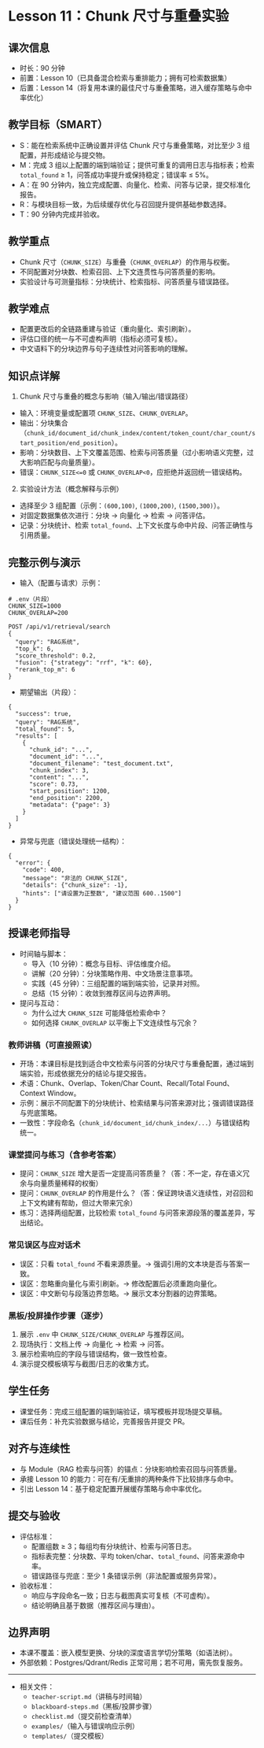 # Lesson 11：Chunk 尺寸与重叠实验

## 课次信息
- 时长：90 分钟
- 前置：Lesson 10（已具备混合检索与重排能力；拥有可检索数据集）
- 后置：Lesson 14（将复用本课的最佳尺寸与重叠策略，进入缓存策略与命中率优化）

## 教学目标（SMART）
- S：能在检索系统中正确设置并评估 Chunk 尺寸与重叠策略，对比至少 3 组配置，并形成结论与提交物。
- M：完成 3 组以上配置的端到端验证；提供可重复的调用日志与指标表；检索 `total_found` ≥ 1，问答成功率提升或保持稳定；错误率 ≤ 5%。
- A：在 90 分钟内，独立完成配置、向量化、检索、问答与记录，提交标准化报告。
- R：与模块目标一致，为后续缓存优化与召回提升提供基础参数选择。
- T：90 分钟内完成并验收。

## 教学重点
- Chunk 尺寸（`CHUNK_SIZE`）与重叠（`CHUNK_OVERLAP`）的作用与权衡。
- 不同配置对分块数、检索召回、上下文连贯性与问答质量的影响。
- 实验设计与可测量指标：分块统计、检索指标、问答质量与错误路径。

## 教学难点
- 配置更改后的全链路重建与验证（重向量化、索引刷新）。
- 评估口径的统一与不可虚构声明（指标必须可复核）。
- 中文语料下的分块边界与句子连续性对问答影响的理解。

## 知识点详解
1) Chunk 尺寸与重叠的概念与影响（输入/输出/错误路径）
- 输入：环境变量或配置项 `CHUNK_SIZE`、`CHUNK_OVERLAP`。
- 输出：分块集合（`chunk_id/document_id/chunk_index/content/token_count/char_count/start_position/end_position`）。
- 影响：分块数目、上下文覆盖范围、检索与问答质量（过小影响语义完整，过大影响匹配与向量质量）。
- 错误：`CHUNK_SIZE<=0` 或 `CHUNK_OVERLAP<0`，应拒绝并返回统一错误结构。

2) 实验设计方法（概念解释与示例）
- 选择至少 3 组配置（示例：`(600,100)`, `(1000,200)`, `(1500,300)`）。
- 对固定数据集依次进行：分块 → 向量化 → 检索 → 问答评估。
- 记录：分块统计、检索 `total_found`、上下文长度与命中片段、问答正确性与引用质量。

## 完整示例与演示
- 输入（配置与请求）示例：
```
# .env（片段）
CHUNK_SIZE=1000
CHUNK_OVERLAP=200
```
```
POST /api/v1/retrieval/search
{
  "query": "RAG系统",
  "top_k": 6,
  "score_threshold": 0.2,
  "fusion": {"strategy": "rrf", "k": 60},
  "rerank_top_m": 6
}
```
- 期望输出（片段）：
```
{
  "success": true,
  "query": "RAG系统",
  "total_found": 5,
  "results": [
    {
      "chunk_id": "...",
      "document_id": "...",
      "document_filename": "test_document.txt",
      "chunk_index": 3,
      "content": "...",
      "score": 0.73,
      "start_position": 1200,
      "end_position": 2200,
      "metadata": {"page": 3}
    }
  ]
}
```
- 异常与兜底（错误处理统一结构）：
```
{
  "error": {
    "code": 400,
    "message": "非法的 CHUNK_SIZE",
    "details": {"chunk_size": -1},
    "hints": ["请设置为正整数", "建议范围 600..1500"]
  }
}
```

## 授课老师指导
- 时间轴与脚本：
  - 导入（10 分钟）：概念与目标、评估维度介绍。
  - 讲解（20 分钟）：分块策略作用、中文场景注意事项。
  - 实践（45 分钟）：三组配置的端到端实验，记录并对照。
  - 总结（15 分钟）：收敛到推荐区间与边界声明。
- 提问与互动：
  - 为什么过大 `CHUNK_SIZE` 可能降低检索命中？
  - 如何选择 `CHUNK_OVERLAP` 以平衡上下文连续性与冗余？

### 教师讲稿（可直接照读）
- 开场：本课目标是找到适合中文检索与问答的分块尺寸与重叠配置，通过端到端实验，形成依据充分的结论与提交报告。
- 术语：Chunk、Overlap、Token/Char Count、Recall/Total Found、Context Window。
- 示例：展示不同配置下的分块统计、检索结果与问答来源对比；强调错误路径与兜底策略。
- 一致性：字段命名（`chunk_id/document_id/chunk_index/...`）与错误结构统一。

### 课堂提问与练习（含参考答案）
- 提问：`CHUNK_SIZE` 增大是否一定提高问答质量？（答：不一定，存在语义冗余与向量质量稀释的权衡）
- 提问：`CHUNK_OVERLAP` 的作用是什么？（答：保证跨块语义连续性，对召回和上下文构建有帮助，但过大带来冗余）
- 练习：选择两组配置，比较检索 `total_found` 与问答来源段落的覆盖差异，写出结论。

### 常见误区与应对话术
- 误区：只看 `total_found` 不看来源质量。→ 强调引用的文本块是否与答案一致。
- 误区：忽略重向量化与索引刷新。→ 修改配置后必须重跑向量化。
- 误区：中文断句与段落边界忽略。→ 展示文本分割器的边界策略。

### 黑板/投屏操作步骤（逐步）
1. 展示 `.env` 中 `CHUNK_SIZE/CHUNK_OVERLAP` 与推荐区间。
2. 现场执行：文档上传 → 向量化 → 检索 → 问答。
3. 展示检索响应的字段与错误结构，做一致性检查。
4. 演示提交模板填写与截图/日志的收集方式。

## 学生任务
- 课堂任务：完成三组配置的端到端验证，填写模板并现场提交草稿。
- 课后任务：补充实验数据与结论，完善报告并提交 PR。

## 对齐与连续性
- 与 Module（RAG 检索与问答）的锚点：分块影响检索召回与问答质量。
- 承接 Lesson 10 的能力：可在有/无重排的两种条件下比较排序与命中。
- 引出 Lesson 14：基于稳定配置开展缓存策略与命中率优化。

## 提交与验收
- 评估标准：
  - 配置组数 ≥ 3；每组均有分块统计、检索与问答日志。
  - 指标表完整：分块数、平均 token/char、`total_found`、问答来源命中率。
  - 错误路径与兜底：至少 1 条错误示例（非法配置或服务异常）。
- 验收标准：
  - 响应与字段命名一致；日志与截图真实可复核（不可虚构）。
  - 结论明确且基于数据（推荐区间与理由）。

## 边界声明
- 本课不覆盖：嵌入模型更换、分块的深度语言学切分策略（如语法树）。
- 外部依赖：Postgres/Qdrant/Redis 正常可用；若不可用，需先恢复服务。

---

- 相关文件：
  - `teacher-script.md`（讲稿与时间轴）
  - `blackboard-steps.md`（黑板/投屏步骤）
  - `checklist.md`（提交前检查清单）
  - `examples/`（输入与错误响应示例）
  - `templates/`（提交模板）
